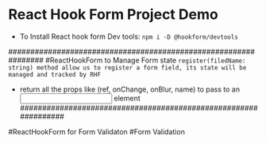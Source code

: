 # React Hook Form Project Demo

- To Install React hook form Dev tools: `npm i -D @hookform/devtools`

################################################################
#ReactHookForm to Manage Form state
`register(filedName: string) method allow us to register a form field, its state will be managed and tracked by RHF`

- return all the props like (ref, onChange, onBlur, name) to pass to an <input /> element
  ################################################################

#ReactHookForm for Form Validaton
#Form Validation
